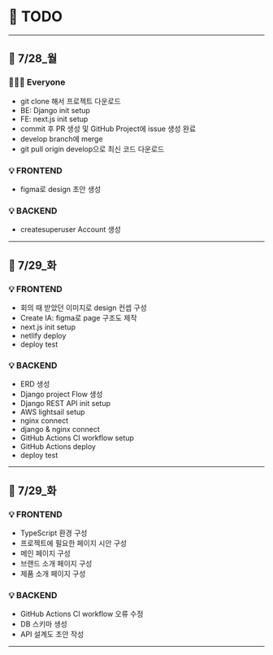 # 📆 TODO
---
## 🔔 7/28_월
### 👩🏻‍💻 Everyone
- git clone 해서 프로젝트 다운로드
- BE: Django init setup
- FE: next.js init setup
- commit 후 PR 생성 및 GitHub Project에 issue 생성 완료
- develop branch에 merge
- git pull origin develop으로 최신 코드 다운로드

### 💡 FRONTEND
- figma로 design 초안 생성

### 💡 BACKEND
- createsuperuser Account 생성
---
## 🔔 7/29_화
### 💡 FRONTEND
- 회의 때 받았던 이미지로 design 컨셉 구성
- Create IA: figma로 page 구조도 제작
- next.js init setup
- netlify deploy
- deploy test

### 💡 BACKEND
- ERD 생성
- Django project Flow 생성
- Django REST API init setup
- AWS lightsail setup
- nginx connect
- django & nginx connect
- GitHub Actions CI workflow setup
- GitHub Actions deploy
- deploy test
---
## 🔔 7/29_화
### 💡 FRONTEND
- TypeScript 환경 구성
- 프로젝트에 필요한 페이지 시안 구성
- 메인 페이지 구성
- 브랜드 소개 페이지 구성
- 제품 소개 페이지 구성

### 💡 BACKEND
- GitHub Actions CI workflow 오류 수정
- DB 스키마 생성
- API 설계도 초안 작성
---
